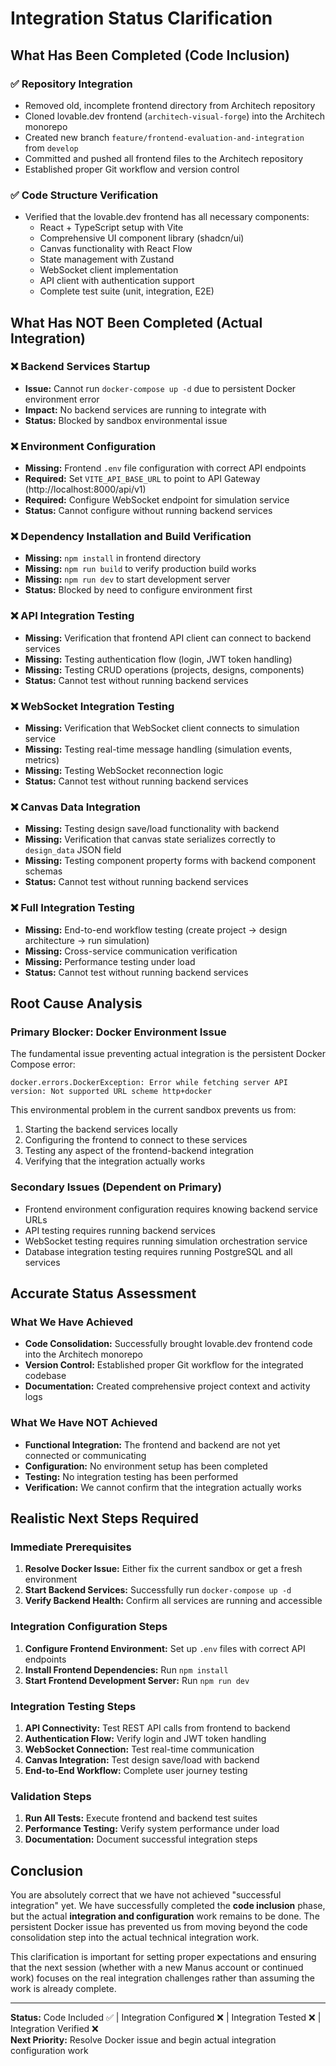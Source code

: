 # Integration Status Clarification

## What Has Been Completed (Code Inclusion)

### ✅ Repository Integration
- Removed old, incomplete frontend directory from Architech repository
- Cloned lovable.dev frontend (`architech-visual-forge`) into the Architech monorepo
- Created new branch `feature/frontend-evaluation-and-integration` from `develop`
- Committed and pushed all frontend files to the Architech repository
- Established proper Git workflow and version control

### ✅ Code Structure Verification
- Verified that the lovable.dev frontend has all necessary components:
  - React + TypeScript setup with Vite
  - Comprehensive UI component library (shadcn/ui)
  - Canvas functionality with React Flow
  - State management with Zustand
  - WebSocket client implementation
  - API client with authentication support
  - Complete test suite (unit, integration, E2E)

## What Has NOT Been Completed (Actual Integration)

### ❌ Backend Services Startup
- **Issue:** Cannot run `docker-compose up -d` due to persistent Docker environment error
- **Impact:** No backend services are running to integrate with
- **Status:** Blocked by sandbox environmental issue

### ❌ Environment Configuration
- **Missing:** Frontend `.env` file configuration with correct API endpoints
- **Required:** Set `VITE_API_BASE_URL` to point to API Gateway (http://localhost:8000/api/v1)
- **Required:** Configure WebSocket endpoint for simulation service
- **Status:** Cannot configure without running backend services

### ❌ Dependency Installation and Build Verification
- **Missing:** `npm install` in frontend directory
- **Missing:** `npm run build` to verify production build works
- **Missing:** `npm run dev` to start development server
- **Status:** Blocked by need to configure environment first

### ❌ API Integration Testing
- **Missing:** Verification that frontend API client can connect to backend services
- **Missing:** Testing authentication flow (login, JWT token handling)
- **Missing:** Testing CRUD operations (projects, designs, components)
- **Status:** Cannot test without running backend services

### ❌ WebSocket Integration Testing
- **Missing:** Verification that WebSocket client connects to simulation service
- **Missing:** Testing real-time message handling (simulation events, metrics)
- **Missing:** Testing WebSocket reconnection logic
- **Status:** Cannot test without running backend services

### ❌ Canvas Data Integration
- **Missing:** Testing design save/load functionality with backend
- **Missing:** Verification that canvas state serializes correctly to `design_data` JSON field
- **Missing:** Testing component property forms with backend component schemas
- **Status:** Cannot test without running backend services

### ❌ Full Integration Testing
- **Missing:** End-to-end workflow testing (create project → design architecture → run simulation)
- **Missing:** Cross-service communication verification
- **Missing:** Performance testing under load
- **Status:** Cannot test without running backend services

## Root Cause Analysis

### Primary Blocker: Docker Environment Issue
The fundamental issue preventing actual integration is the persistent Docker Compose error:
```
docker.errors.DockerException: Error while fetching server API version: Not supported URL scheme http+docker
```

This environmental problem in the current sandbox prevents us from:
1. Starting the backend services locally
2. Configuring the frontend to connect to these services
3. Testing any aspect of the frontend-backend integration
4. Verifying that the integration actually works

### Secondary Issues (Dependent on Primary)
- Frontend environment configuration requires knowing backend service URLs
- API testing requires running backend services
- WebSocket testing requires running simulation orchestration service
- Database integration testing requires running PostgreSQL and all services

## Accurate Status Assessment

### What We Have Achieved
- **Code Consolidation:** Successfully brought lovable.dev frontend code into the Architech monorepo
- **Version Control:** Established proper Git workflow for the integrated codebase
- **Documentation:** Created comprehensive project context and activity logs

### What We Have NOT Achieved
- **Functional Integration:** The frontend and backend are not yet connected or communicating
- **Configuration:** No environment setup has been completed
- **Testing:** No integration testing has been performed
- **Verification:** We cannot confirm that the integration actually works

## Realistic Next Steps Required

### Immediate Prerequisites
1. **Resolve Docker Issue:** Either fix the current sandbox or get a fresh environment
2. **Start Backend Services:** Successfully run `docker-compose up -d`
3. **Verify Backend Health:** Confirm all services are running and accessible

### Integration Configuration Steps
1. **Configure Frontend Environment:** Set up `.env` files with correct API endpoints
2. **Install Frontend Dependencies:** Run `npm install`
3. **Start Frontend Development Server:** Run `npm run dev`

### Integration Testing Steps
1. **API Connectivity:** Test REST API calls from frontend to backend
2. **Authentication Flow:** Verify login and JWT token handling
3. **WebSocket Connection:** Test real-time communication
4. **Canvas Integration:** Test design save/load with backend
5. **End-to-End Workflow:** Complete user journey testing

### Validation Steps
1. **Run All Tests:** Execute frontend and backend test suites
2. **Performance Testing:** Verify system performance under load
3. **Documentation:** Document successful integration steps

## Conclusion

You are absolutely correct that we have not achieved "successful integration" yet. We have successfully completed the **code inclusion** phase, but the actual **integration and configuration** work remains to be done. The persistent Docker issue has prevented us from moving beyond the code consolidation step into the actual technical integration work.

This clarification is important for setting proper expectations and ensuring that the next session (whether with a new Manus account or continued work) focuses on the real integration challenges rather than assuming the work is already complete.

---

**Status:** Code Included ✅ | Integration Configured ❌ | Integration Tested ❌ | Integration Verified ❌  
**Next Priority:** Resolve Docker issue and begin actual integration configuration work

